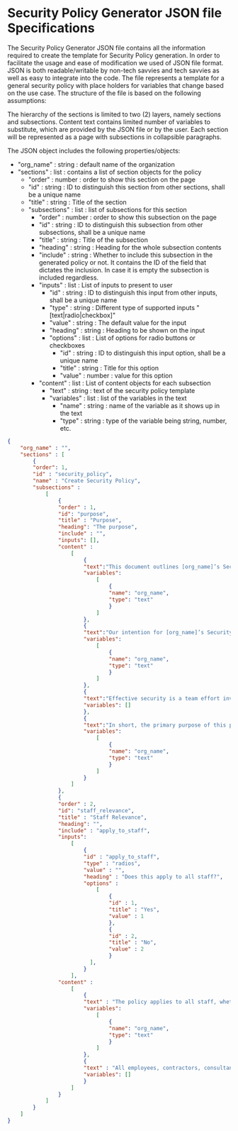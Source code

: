 # Security Policy Generator JSON file Specifications

The Security Policy Generator JSON file contains all the information required to create the template for Security Policy generation. In order to facilitate the usage and ease of modification we used of JSON file format. JSON is both readable/writable by non-tech savvies and tech savvies as well as easy to integrate into the code. The file represents a template for a general security policy with place holders for variables that change based on the use case. The structure of the file is based on the following assumptions:

The hierarchy of the sections is limited to two (2) layers, namely sections and subsections.
Content text contains limited number of variables to substitute, which are provided by the JSON file or by the user.
Each section will be represented as a page with subsections in collapsible paragraphs.

The JSON object includes the following properties/objects:
* "org_name" : string : default name of the organization
* "sections" : list : contains a list of section objects for the policy
  * "order" : number : order to show this section on the page
  * "id" : string : ID to distinguish this section from other sections, shall be a unique name
  * "title" : string : Title of the section
  * "subsections" : list : list of subsections for this section
    * "order" : number : order to show this subsection on the page
    * "id" : string : ID to distinguish this subsection from other subsections, shall be a unique name
    * "title" : string : Title of the subsection
    * "heading" : string : Heading for the whole subsection contents
    * "include" : string : Whether to include this subsection in the generated policy or not. It contains the ID of the field that dictates the inclusion. In case it is empty the subsection is included regardless.
    * "inputs" : list : List of inputs to present to user
      * "id" : string : ID to distinguish this input from other inputs, shall be a unique name
      * "type" : string : Different type of supported inputs "[text|radio|checkbox]"
      * "value" : string : The default value for the input
      * "heading" : string : Heading to be shown on the input
      * "options" : list : List of options for radio buttons or checkboxes
        * "id" : string : ID to distinguish this input option, shall be a unique name
        * "title" : string : Title for this option
        * "value" : number : value for this option
    * "content" : list : List of content objects for each subsection
      * "text" : string : text of the security policy template
      * "variables" : list : list of the variables in the text
        * "name" : string : name of the variable as it shows up in the text
        * "type" : string : type of the variable being string, number, etc.

```json
{
    "org_name" : "",
    "sections" : [
        {
        "order": 1,
        "id" : "security_policy",
        "name" : "Create Security Policy",
        "subsections" :
            [
                {
                "order" : 1,
                "id": "purpose",
                "title" : "Purpose",
                "heading": "The purpose",
                "include" : "",
                "inputs": [],
                "content" :
                    [
                        {
                        "text":"This document outlines [org_name]’s Security Policy and Strategy and it is meant to ensure the Digital and Physical security of [org_name] and its members.",
                        "variables":
                            [
                                {
                                "name": "org_name",
                                "type": "text"
                                }
                            ]
                        },
                        {
                        "text":"Our intention for [org_name]’s Security Policy and Strategy is not to impose restrictions that are contrary to our established culture of openness, trust and integrity. We are committed to protecting [org_name]’s employees, partners and the company.",
                        "variables":
                            [
                                {
                                "name": "org_name",
                                "type": "text"
                                }
                            ]
                        },
                        {
                        "text":"Effective security is a team effort involving the participation and support of every employee and affiliate who deals with information and/or information systems. It is the responsibility of every individual to know these guidelines, and to conduct their activities accordingly.",
                        "variables": []
                        },
                        {
                        "text":"In short, the primary purpose of this policy is: to preserve [org_name]’s security, i.e. the preservation of confidentiality, integrity and availability of [org_name]’s information assets, to ensure that [org_name] complies with contractual and legal requirements, and to prevent damage to [org_name]’s reputation",
                        "variables":
                            [
                                {
                                "name": "org_name",
                                "type": "text"
                                }
                            ]
                        }
                    ]
                },
                {
                "order" : 2,
                "id": "staff_relevance",
                "title" : "Staff Relevance",
                "heading": "",
                "include" : "apply_to_staff",
                "inputs":
                    [
                        {
                        "id" : "apply_to_staff",
                        "type" : "radios",
                        "value" : "",
                        "heading" : "Does this apply to all staff?",
                        "options" :
                            [
                                {
                                "id" : 1,
                                "title" : "Yes",
                                "value" : 1
                                },
                                {
                                "id" : 2,
                                "title" : "No",
                                "value" : 2
                                }
                          ],
                        }
                    ], 
                "content" :
                    [
                        {
                        "text" : "The policy applies to all staff, whether directly or indirectly employed or otherwise under the control of [org_name].",
                        "variables":
                            [
                                {
                                "name": "org_name",
                                "type": "text"
                                }
                            ]
                        },
                        {
                        "text" : "All employees, contractors, consultants, temporary, and other workers are responsible for exercising good judgment regarding appropriate use of information, electronic devices, and network resources in accordance with policies and standards, and local laws and regulation.",
                        "variables": []
                        }
                    ]
                }
            ]
        }
    ]
}
```
